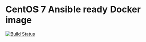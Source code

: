 # CentOS 7 Ansible ready Docker image

[![Build Status](https://travis-ci.org/ansible-docker-images/centos7.svg?branch=master)](https://travis-ci.org/ansible-docker-images/centos7)
